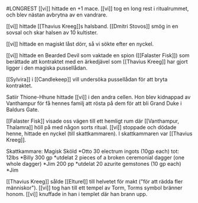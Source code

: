 #LONGREST 
[[vi]] hittade en +1 mace. [[vi]] tog en long rest i ritualrummet, och blev nästan avbrytna av en vandrare. 

[[vi]] hittade [[Thavius Kreeg]]s halsband. [[Dmitri Stovos]] smög in en sovsal och skar halsen av 10 kultister. 

[[vi]] hittade en magiskt låst dörr, så vi sökte efter en nyckel. 

[[vi]] hittade en Bearded Devil som vaktade en spion ([[Falaster Fisk]]) som berättade att kontraktet med en ärkedjävel som [[Thavius Kreeg]] har gjort ligger i den magiska pussellådan. 

[[Sylvira]] i [[Candlekeep]] vill undersöka pussellådan för att bryta kontraktet. 

Satiir Thione-Hhune hittade [[vi]] i den andra cellen. Hon blev kidnappad av Vanthampur för få hennes familj att rösta på dem för att bli Grand Duke i Baldurs Gate. 

[[Falaster Fisk]] visade oss vägen till ett hemligt rum där [[Vanthampur, Thalamra]] höll på med någon sorts ritual. [[vi]] stoppade och dödade henne, hittade en nyckel (till skattkammaren). I skattkammaren var [[Thavius Kreeg]].

Skattkammare: 
Magisk Sköld *Otto
30 electrum ingots (10gp each) tot: 12lbs *Billy
300 gp *utdelat
2 pieces of a broken ceremonial dagger (one whole dagger) *Jim
200 pp *utdelat
20 azurite gemstones (10 gp each) *Jim

[[Thavius Kreeg]] sålde [[Elturel]] till helvetet för makt ("för att rädda fler människor"). [[vi]] tog han till ett tempel av Torm, Torms symbol bränner honom. [[vi]] knuffade in han i templet där han brann upp. 